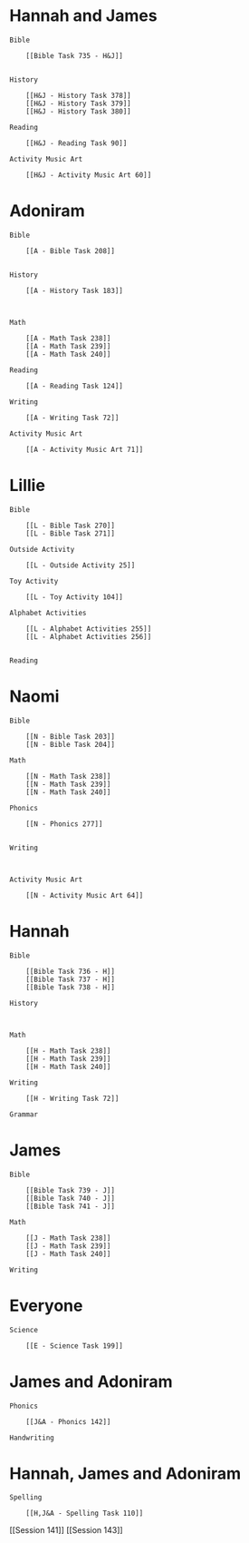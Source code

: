 # Hannah and James

	Bible

		[[Bible Task 735 - H&J]]
		

	History

		[[H&J - History Task 378]]
		[[H&J - History Task 379]]
		[[H&J - History Task 380]]

	Reading

		[[H&J - Reading Task 90]]

	Activity Music Art

		[[H&J - Activity Music Art 60]]
# Adoniram

	Bible

		[[A - Bible Task 208]]
		

	History

		[[A - History Task 183]]
		
		

	Math

		[[A - Math Task 238]]
		[[A - Math Task 239]]
		[[A - Math Task 240]]

	Reading

		[[A - Reading Task 124]]

	Writing

		[[A - Writing Task 72]]

	Activity Music Art

		[[A - Activity Music Art 71]]

# Lillie

	Bible

		[[L - Bible Task 270]]
		[[L - Bible Task 271]]

	Outside Activity

		[[L - Outside Activity 25]]

	Toy Activity

		[[L - Toy Activity 104]]

	Alphabet Activities

		[[L - Alphabet Activities 255]]
		[[L - Alphabet Activities 256]]
		

	Reading

		

# Naomi

	Bible

		[[N - Bible Task 203]]
		[[N - Bible Task 204]]

	Math

		[[N - Math Task 238]]
		[[N - Math Task 239]]
		[[N - Math Task 240]]

	Phonics

		[[N - Phonics 277]]
		

	Writing

		

	Activity Music Art

		[[N - Activity Music Art 64]]

# Hannah

	Bible

		[[Bible Task 736 - H]]
		[[Bible Task 737 - H]]
		[[Bible Task 738 - H]]

	History

		

	Math

		[[H - Math Task 238]]
		[[H - Math Task 239]]
		[[H - Math Task 240]]

	Writing

		[[H - Writing Task 72]]

	Grammar

		
		
		
# James

	Bible

		[[Bible Task 739 - J]]
		[[Bible Task 740 - J]]
		[[Bible Task 741 - J]]

	Math

		[[J - Math Task 238]]
		[[J - Math Task 239]]
		[[J - Math Task 240]]

	Writing

		

# Everyone

	Science

		[[E - Science Task 199]]
		
# James and Adoniram

	Phonics

		[[J&A - Phonics 142]]

	Handwriting

		
# Hannah, James and Adoniram

	Spelling

		[[H,J&A - Spelling Task 110]]


[[Session 141]]
[[Session 143]]
